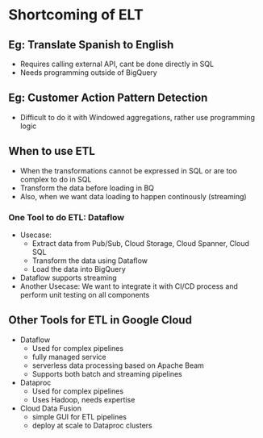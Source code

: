 # Shortcoming of ELT

## Eg: Translate Spanish to English

- Requires calling external API, cant be done directly in SQL
- Needs programming outside of BigQuery

## Eg: Customer Action Pattern Detection

- Difficult to do it with Windowed aggregations, rather use programming logic

## When to use ETL

- When the transformations cannot be expressed in SQL or are too complex to do in SQL
- Transform the data before loading in BQ
- Also, when we want data loading to happen continously (streaming)

### One Tool to do ETL: Dataflow

- Usecase:
  - Extract data from Pub/Sub, Cloud Storage, Cloud Spanner, Cloud SQL
  - Transform the data using Dataflow
  - Load the data into BigQuery
- Dataflow supports streaming
- Another Usecase: We want to integrate it with CI/CD process and perform unit testing on all components

## Other Tools for ETL in Google Cloud

- Dataflow
  - Used for complex pipelines
  - fully managed service
  - serverless data processing based on Apache Beam
  - Supports both batch and streaming pipelines
- Dataproc
  - Used for complex pipelines
  - Uses Hadoop, needs expertise
- Cloud Data Fusion
  - simple GUI for ETL pipelines
  - deploy at scale to Dataproc clusters

